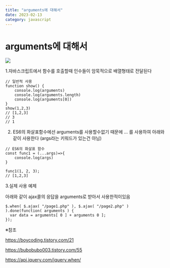 ```yaml
---
title: "arguments에 대해서"
date: 2023-02-13
category: javascript
---
```


# arguments에 대해서

![](/storage/20230220021352166053.jpg)

1.자바스크립트에서 함수를 호출할때 인수들이 암묵적으로 배열형태로 전달된다

```
// 일반적 사용
function show() {
    console.log(arguments)
    console.log(arguments.length)
    console.log(arguments[0])
}
show(1,2,3)
// [1,2,3]
// 3
// 1
```

2. ES6의 화살표함수에선 arguments를 사용할수없기 때문에 ... 를 사용하여 아래와 같이 사용한다 (args라는 키워드가 있는건 아님)

```
// ES6의 화살표 함수
const func1 = (...args)=>{
    console.log(args)
}
 
func1(1, 2, 3);
// [1,2,3]
```

3.실제 사용 예제

아래와 같이 ajax콜의 응답을 arguments로 받아서 사용한적이있음

```
$.when( $.ajax( "/page1.php" ), $.ajax( "/page2.php" ) ).done(function( arguments ) {
  var data = arguments[ 0 ] + arguments 0 ];
});
```

※참조

https://boycoding.tistory.com/21

https://bubobubo003.tistory.com/55

https://api.jquery.com/jquery.when/
